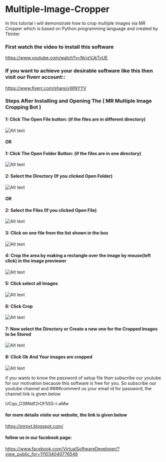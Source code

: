 # Multiple-Image-Cropper
In this tutorial i will demonstrate how to crop multiple images via MR Cropper which is based on Python programming language and created by Tkinter 

### First watch the video to install this software 

https://www.youtube.com/watch?v=NcjzVJkTvUE

### If you want to achieve your desirable software like this then visit our fiverr account::

https://www.fiverr.com/share/yWNYYV

### Steps After Installing and Opening The ( MR Multiple Image Cropping Bot )

#### 1: Click The Open File button: (if the files are in different directory)

![Alt text](/images/git1.png?raw=true "Optional Title")

#### OR
#### 1: Click The Open Folder Button: (if the files are in one directory)

![Alt text](/images/git1-1.png?raw=true "Optional Title")

#### 2: Select the Directory (If you clicked Open Folder) 

![Alt text](/images/git2-1.png?raw=true "Optional Title")
#### OR

#### 2: Select the Files (If you clicked Open File)

![Alt text](/images/git2.png?raw=true "Optional Title")

#### 3: Click on one file from the list shown in the box

![Alt text](/images/git3.png?raw=true "Optional Title")

#### 4: Crop the area by making a rectangle over the image by mouse(left click) in the image previewer

![Alt text](/images/git4.png?raw=true "Optional Title")

#### 5: Click select all Images 

![Alt text](/images/git5.png?raw=true "Optional Title")

#### 6: Click Crop

![Alt text](/images/git6.png?raw=true "Optional Title")

#### 7: Now select the Directory or Create a new one for the Cropped Images to be Stored

![Alt text](/images/git7.png?raw=true "Optional Title")

#### 8: Click Ok And Your images are cropped

![Alt text](/images/git8.png?raw=true "Optional Title")


if you wants to know the password of setup file then subscribe our youtube for our motivation because this software is free for you. So subscribe our youtube channel and ####comment us your email id for password, the channel link is given below

UCqo_O39Ndf2rOF5SS-l-aMw


#### for more details visite our website, the link is given below
https://mrpvt.blogspot.com/

#### follow us in our facebook page:
https://www.facebook.com/VirtualSoftwareDeveloper/?view_public_for=111034040776546

 
